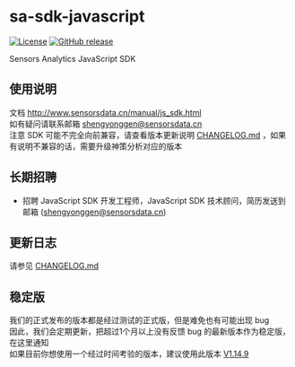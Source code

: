 # sa-sdk-javascript

[![License](https://img.shields.io/github/license/sensorsdata/sa-sdk-javascript.svg)](https://github.com/sensorsdata/sa-sdk-javascript/blob/master/LICENSE)
[![GitHub release](https://img.shields.io/github/release/sensorsdata/sa-sdk-javascript.svg)](https://github.com/sensorsdata/sa-sdk-javascript/releases)

Sensors Analytics JavaScript SDK

## 使用说明
文档 http://www.sensorsdata.cn/manual/js_sdk.html  
如有疑问请联系邮箱 shengyonggen@sensorsdata.cn  
注意 SDK 可能不完全向前兼容，请查看版本更新说明 [CHANGELOG.md](CHANGELOG.md) ，如果有说明不兼容的话，需要升级神策分析对应的版本    

## 长期招聘
 * 招聘 JavaScript SDK 开发工程师，JavaScript SDK 技术顾问，简历发送到邮箱 (shengyonggen@sensorsdata.cn)

## 更新日志
请参见 [CHANGELOG.md](CHANGELOG.md)

## 稳定版  
我们的正式发布的版本都是经过测试的正式版，但是难免也有可能出现 bug    
因此，我们会定期更新，把超过1个月以上没有反馈 bug 的最新版本作为稳定版，在这里通知    
如果目前你想使用一个经过时间考验的版本，建议使用此版本 [V1.14.9](https://github.com/sensorsdata/sa-sdk-javascript/releases/tag/v1.14.9)    